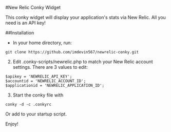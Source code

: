 #New Relic Conky Widget

This conky widget will display your application's stats via New Relic. All you need is an API key!

##Installation

- In your home directory, run:  

```
git clone https://github.com/imdevin567/newrelic-conky.git
```

2. Edit .conky-scripts/newrelic.php to match your New Relic account settings. There are 3 values to edit:

```
$apikey = 'NEWRELIC_API_KEY';
$accountid = 'NEWRELIC_ACCOUNT_ID';
$applicationid = 'NEWRELIC_APPLICATION_ID';
```

3. Start the conky file with 

```
conky -d -c .conkyrc
```

Or add to your startup script. 

Enjoy!
